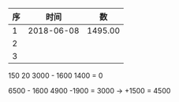 | 序   | 时间       | 数      |
| ---- | ---------- | ------- |
| 1    | 2018-06-08 | 1495.00 |
| 2    |            |         |
| 3    |            |         |

150 20  3000   - 1600   1400  = 0

6500 - 1600 4900 -1900 = 3000   -> +1500 = 4500